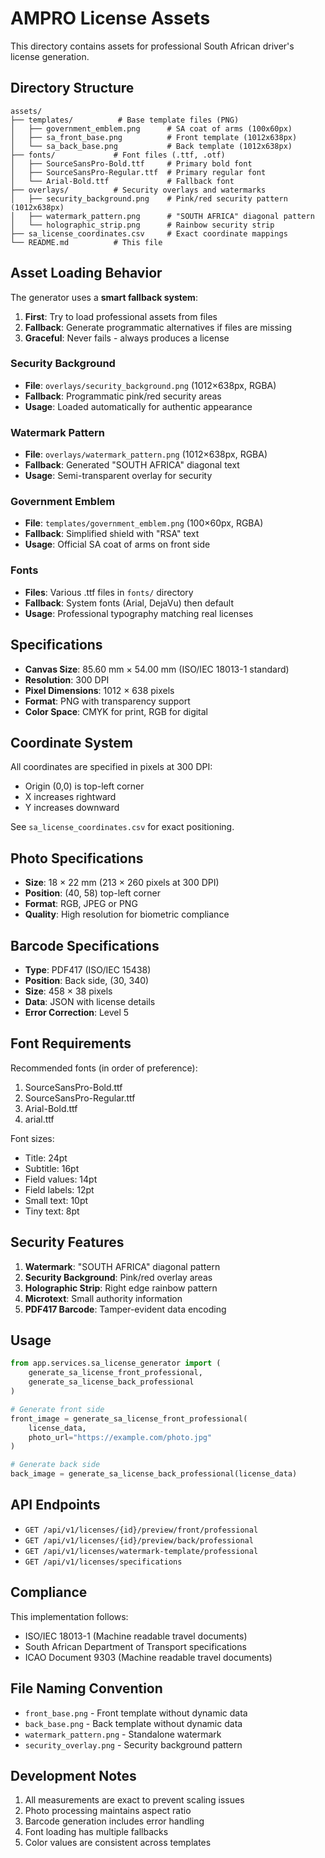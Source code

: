 # AMPRO License Assets

This directory contains assets for professional South African driver's license generation.

## Directory Structure

```
assets/
├── templates/          # Base template files (PNG)
│   ├── government_emblem.png      # SA coat of arms (100x60px)
│   ├── sa_front_base.png          # Front template (1012x638px)
│   └── sa_back_base.png           # Back template (1012x638px)
├── fonts/             # Font files (.ttf, .otf)
│   ├── SourceSansPro-Bold.ttf     # Primary bold font
│   ├── SourceSansPro-Regular.ttf  # Primary regular font
│   └── Arial-Bold.ttf             # Fallback font
├── overlays/          # Security overlays and watermarks
│   ├── security_background.png    # Pink/red security pattern (1012x638px)
│   ├── watermark_pattern.png      # "SOUTH AFRICA" diagonal pattern
│   └── holographic_strip.png      # Rainbow security strip
├── sa_license_coordinates.csv     # Exact coordinate mappings
└── README.md          # This file
```

## Asset Loading Behavior

The generator uses a **smart fallback system**:

1. **First**: Try to load professional assets from files
2. **Fallback**: Generate programmatic alternatives if files are missing
3. **Graceful**: Never fails - always produces a license

### Security Background
- **File**: `overlays/security_background.png` (1012×638px, RGBA)
- **Fallback**: Programmatic pink/red security areas
- **Usage**: Loaded automatically for authentic appearance

### Watermark Pattern  
- **File**: `overlays/watermark_pattern.png` (1012×638px, RGBA)
- **Fallback**: Generated "SOUTH AFRICA" diagonal text
- **Usage**: Semi-transparent overlay for security

### Government Emblem
- **File**: `templates/government_emblem.png` (100×60px, RGBA)
- **Fallback**: Simplified shield with "RSA" text
- **Usage**: Official SA coat of arms on front side

### Fonts
- **Files**: Various .ttf files in `fonts/` directory
- **Fallback**: System fonts (Arial, DejaVu) then default
- **Usage**: Professional typography matching real licenses

## Specifications

- **Canvas Size**: 85.60 mm × 54.00 mm (ISO/IEC 18013-1 standard)
- **Resolution**: 300 DPI
- **Pixel Dimensions**: 1012 × 638 pixels
- **Format**: PNG with transparency support
- **Color Space**: CMYK for print, RGB for digital

## Coordinate System

All coordinates are specified in pixels at 300 DPI:
- Origin (0,0) is top-left corner
- X increases rightward
- Y increases downward

See `sa_license_coordinates.csv` for exact positioning.

## Photo Specifications

- **Size**: 18 × 22 mm (213 × 260 pixels at 300 DPI)
- **Position**: (40, 58) top-left corner
- **Format**: RGB, JPEG or PNG
- **Quality**: High resolution for biometric compliance

## Barcode Specifications

- **Type**: PDF417 (ISO/IEC 15438)
- **Position**: Back side, (30, 340)
- **Size**: 458 × 38 pixels
- **Data**: JSON with license details
- **Error Correction**: Level 5

## Font Requirements

Recommended fonts (in order of preference):
1. SourceSansPro-Bold.ttf
2. SourceSansPro-Regular.ttf
3. Arial-Bold.ttf
4. arial.ttf

Font sizes:
- Title: 24pt
- Subtitle: 16pt
- Field values: 14pt
- Field labels: 12pt
- Small text: 10pt
- Tiny text: 8pt

## Security Features

1. **Watermark**: "SOUTH AFRICA" diagonal pattern
2. **Security Background**: Pink/red overlay areas
3. **Holographic Strip**: Right edge rainbow pattern
4. **Microtext**: Small authority information
5. **PDF417 Barcode**: Tamper-evident data encoding

## Usage

```python
from app.services.sa_license_generator import (
    generate_sa_license_front_professional,
    generate_sa_license_back_professional
)

# Generate front side
front_image = generate_sa_license_front_professional(
    license_data, 
    photo_url="https://example.com/photo.jpg"
)

# Generate back side
back_image = generate_sa_license_back_professional(license_data)
```

## API Endpoints

- `GET /api/v1/licenses/{id}/preview/front/professional`
- `GET /api/v1/licenses/{id}/preview/back/professional`
- `GET /api/v1/licenses/watermark-template/professional`
- `GET /api/v1/licenses/specifications`

## Compliance

This implementation follows:
- ISO/IEC 18013-1 (Machine readable travel documents)
- South African Department of Transport specifications
- ICAO Document 9303 (Machine readable travel documents)

## File Naming Convention

- `front_base.png` - Front template without dynamic data
- `back_base.png` - Back template without dynamic data
- `watermark_pattern.png` - Standalone watermark
- `security_overlay.png` - Security background pattern

## Development Notes

1. All measurements are exact to prevent scaling issues
2. Photo processing maintains aspect ratio
3. Barcode generation includes error handling
4. Font loading has multiple fallbacks
5. Color values are consistent across templates 
